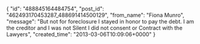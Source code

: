  {
   "id": "488845164484754",
   "post_id": "462493170453287_488691414500129",
   "from_name": "Fiona Munro",
   "message": "But not for foreclosure  I stayed in honor to pay the debt. I am the creditor and I was not Silent I did not consent or Contract with the Lawyers",
   "created_time": "2013-03-06T10:09:06+0000"
 }
